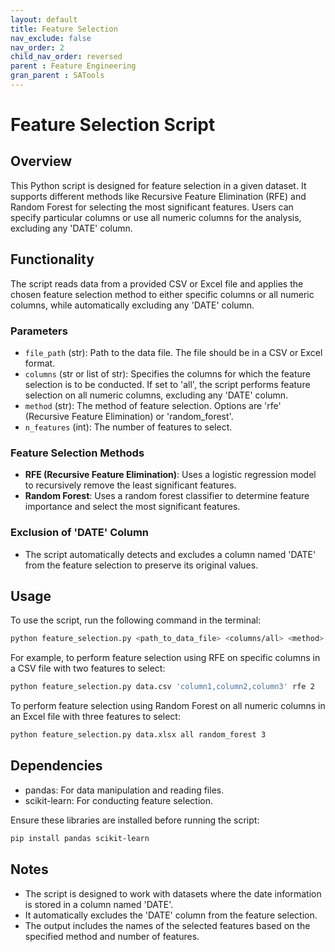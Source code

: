 ```yaml
---
layout: default
title: Feature Selection
nav_exclude: false
nav_order: 2
child_nav_order: reversed
parent : Feature Engineering
gran_parent : SATools
---
```


# Feature Selection Script

## Overview

This Python script is designed for feature selection in a given dataset. It supports different methods like Recursive Feature Elimination (RFE) and Random Forest for selecting the most significant features. Users can specify particular columns or use all numeric columns for the analysis, excluding any 'DATE' column.

## Functionality

The script reads data from a provided CSV or Excel file and applies the chosen feature selection method to either specific columns or all numeric columns, while automatically excluding any 'DATE' column.

### Parameters

- `file_path` (str): Path to the data file. The file should be in a CSV or Excel format.
- `columns` (str or list of str): Specifies the columns for which the feature selection is to be conducted. If set to 'all', the script performs feature selection on all numeric columns, excluding any 'DATE' column.
- `method` (str): The method of feature selection. Options are 'rfe' (Recursive Feature Elimination) or 'random_forest'.
- `n_features` (int): The number of features to select.

### Feature Selection Methods

- **RFE (Recursive Feature Elimination)**: Uses a logistic regression model to recursively remove the least significant features.
- **Random Forest**: Uses a random forest classifier to determine feature importance and select the most significant features.

### Exclusion of 'DATE' Column

- The script automatically detects and excludes a column named 'DATE' from the feature selection to preserve its original values.

## Usage

To use the script, run the following command in the terminal:

```bash
python feature_selection.py <path_to_data_file> <columns/all> <method> <n_features>
```

For example, to perform feature selection using RFE on specific columns in a CSV file with two features to select:

```bash
python feature_selection.py data.csv 'column1,column2,column3' rfe 2
```

To perform feature selection using Random Forest on all numeric columns in an Excel file with three features to select:

```bash
python feature_selection.py data.xlsx all random_forest 3
```

## Dependencies

- pandas: For data manipulation and reading files.
- scikit-learn: For conducting feature selection.

Ensure these libraries are installed before running the script:

```bash
pip install pandas scikit-learn
```

## Notes

- The script is designed to work with datasets where the date information is stored in a column named 'DATE'.
- It automatically excludes the 'DATE' column from the feature selection.
- The output includes the names of the selected features based on the specified method and number of features.

